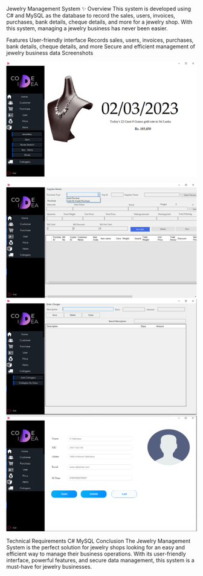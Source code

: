 Jewelry Management System :sparkles:
Overview
This system is developed using C# and MySQL as the database to record the sales, users, invoices, purchases, bank details, cheque details, and more for a jewelry shop. With this system, managing a jewelry business has never been easier.

Features
User-friendly interface
Records sales, users, invoices, purchases, bank details, cheque details, and more
Secure and efficient management of jewelry business data
Screenshots

![My Image](i1.png)

![My Image](i2.png)
![My Image](i3.png)
![My Image](i4.png)

Technical Requirements
C#
MySQL
Conclusion
The Jewelry Management System is the perfect solution for jewelry shops looking for an easy and efficient way to manage their business operations. With its user-friendly interface, powerful features, and secure data management, this system is a must-have for jewelry businesses.
